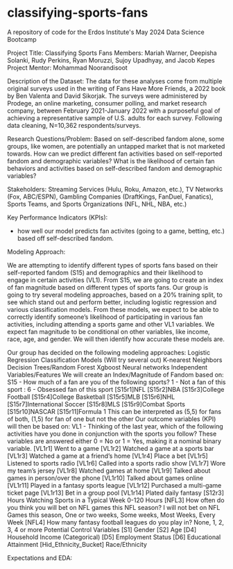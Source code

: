 # classifying-sports-fans

A repository of code for the Erdos Institute's May 2024 Data Science Bootcamp

Project Title: Classifying Sports Fans
Members: Mariah Warner, Deepisha Solanki, Rudy Perkins, Ryan Moruzzi, Sujoy Upadhyay, and Jacob Kepes
Project Mentor: Mohammad Noorandisoot

Description of the Dataset: The data for these analyses come from multiple original surveys used in the writing of Fans Have More Friends, a 2022 book by Ben Valenta and David Sikorjak. The surveys were administered by Prodege, an online marketing, consumer polling, and market research company, between February 2021-January 2022 with a purposeful goal of achieving a representative sample of U.S. adults for each survey. Following data cleaning, N=10,362 respondents/surveys.

Research Questions/Problem: Based on self-described fandom alone, some groups, like women, are potentially an untapped market that is not marketed towards. How can we predict different fan activities based on self-reported fandom and demographic variables? What is the likelihood of certain fan behaviors and activities based on self-described fandom and demographic variables? 

Stakeholders: Streaming Services (Hulu, Roku, Amazon, etc.), TV Networks (Fox, ABC/ESPN), Gambling Companies (DraftKings, FanDuel, Fanatics), Sports Teams, and Sports Organizations (NFL, NHL, NBA, etc.) 

Key Performance Indicators (KPIs):

- how well our model predicts fan activites (going to a game, betting, etc.) based off self-described fandom. 

Modeling Approach:

We are attempting to identify different types of sports fans based on their self-reported fandom (S15) and demographics and their likelihood to engage in certain activities (VL1). From S15, we are going to create an index of fan magnitude based on different types of sports fans. Our group is going to try several modeling approaches, based on a 20% training split, to see which stand out and perform better, including logistic regression and various classification models. From these models, we expect to be able to correctly identify someone’s likelihood of participating in various fan activities, including attending a sports game and other VL1 variables. We expect fan magnitude to be conditional on other variables, like income, race, age, and gender. We will then identify how accurate these models are.

Our group has decided on the following modeling approaches:
Logistic Regression
Classification Models (Will try several out)
K-nearest Neighbors
Decision Trees/Random Forest
Xgboost
Neural networks
Independent Variables/Features
We will create an Index/Magnitude of Fandom based on:
S15 - How much of a fan are you of the following sports?
1 - Not a fan of this sport : 6 - Obsessed fan of this sport
[S15r1]NFL
[S15r2]NBA
[S15r3]College Football
[S15r4]College Basketball
[S15r5]MLB
[S15r6]NHL
[S15r7]International Soccer
[S15r8]MLS
[S15r9]Combat Sports
[S15r10]NASCAR
[S15r11]Formula 1
This can be interpreted as (5,5) for fans of both, (1,5) for fan of one but not the other
Our outcome variables (KPI) will then be based on:
VL1 - Thinking of the last year, which of the following activities have you done in conjunction with the sports you follow? These variables are answered either 0 = No or 1 =  Yes, making it a nominal binary variable.
[VL1r1] Went to a game 
[VL1r2] Watched a game at a sports bar
[VL1r3] Watched a game at a friend’s home
[VL1r4] Place a bet
[VL1r5] Listened to sports radio
[VL1r6] Called into a sports radio show
[VL1r7] Wore my team’s jersey
[VL1r8] Watched games at home
[VL1r9] Talked about games in person/over the phone
[VL1r10] Talked about games online
[VL1r11] Played in a fantasy sports league
[VL1r12] Purchased a multi-game ticket page
[VL1r13] Bet in a group pool
[VL1r14] Plated daily fantasy
[S12r3] Hours Watching Sports in a Typical Week
0-120 Hours
[NFL3] How often do you think you will bet on NFL games this NFL season?
I will not bet on NFL Games this season, One or two weeks, Some weeks, Most Weeks, Every Week
[NFL4] How many fantasy football leagues do you play in?
None, 1, 2, 3, 4 or more
Potential Control Variables 
[S1] Gender
[S2]  Age
[D4] Household Income (Categorical)
[D5]  Employment Status
[D6]  Educational Attainment
[Hid_Ethnicity_Bucket] Race/Ethnicity


Expectations and EDA:

